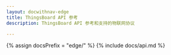```yaml
---
layout: docwithnav-edge
title: ThingsBoard API 参考
description: ThingsBoard API 参考和支持的物联网协议

---
```

{% assign docsPrefix = "edge/" %}
{% include docs/api.md %}